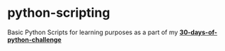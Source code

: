 # python-scripting
Basic Python Scripts for learning purposes as a part of my [**30-days-of-python-challenge**](https://tabandspace.com/posts/30-days-of-python-1)

